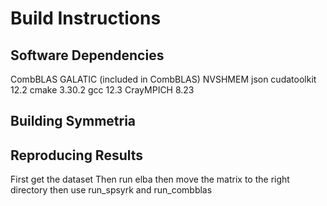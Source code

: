 # Build Instructions #

## Software Dependencies ##
CombBLAS
GALATIC (included in CombBLAS)
NVSHMEM
json
cudatoolkit 12.2
cmake 3.30.2
gcc 12.3
CrayMPICH 8.23

## Building Symmetria ##

## Reproducing Results ##
First get the dataset
Then run elba
then move the matrix to the right directory
then use run\_spsyrk and run\_combblas 
